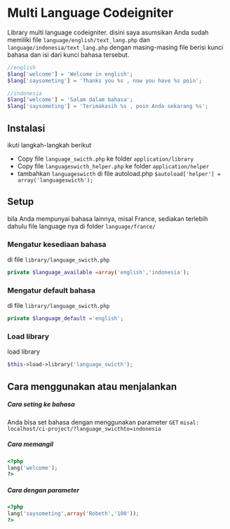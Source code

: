 # Multi Language Codeigniter
Library multi language codeigniter.
disini saya asumsikan Anda sudah memiliki file `language/english/text_lang.php` dan `language/indonesia/text_lang.php`
dengan masing-masing file berisi kunci bahasa dan isi dari kunci bahasa tersebut.
```php
//english
$lang['welcome'] = 'Welcome in english';
$lang['saysometing'] = 'Thanks you %s , now you have %s poin';
```
```php
//indonesia
$lang['welcome'] = 'Salam dalam bahasa';
$lang['saysometing'] = 'Terimakasih %s , poin Anda sekarang %s';
```

## Instalasi
ikuti langkah-langkah berikut
- Copy file `language_swicth.php` ke folder `application/library` 
- Copy file `languageswicth_helper.php` ke folder `application/helper`
- tambahkan `languageswicth` di file autoload.php `$autoload['helper'] = array('languageswicth');`

## Setup
bila Anda mempunyai bahasa lainnya, misal France, sediakan terlebih dahulu file language nya di folder `language/france/`
### Mengatur kesediaan bahasa
di file `library/language_swicth.php` 
```php
private $language_available =array('english','indonesia');
````
### Mengatur default bahasa
di file `library/language_swicth.php` 
```php
private $language_default ='english';
````
### Load library
load library
```php
$this->load->library('language_swicth');
````

## Cara menggunakan atau menjalankan
##### Cara seting ke bahasa
Anda bisa set bahasa dengan menggunakan parameter `GET` 
`misal: localhost/ci-project/?language_swicthto=indonesia `
##### Cara memangil
```php
<?php 
lang('welcome'); 
?>
```
##### Cara dengan parameter
```php
<?php 
lang('saysometing',array('Robeth','100')); 
?>
```
